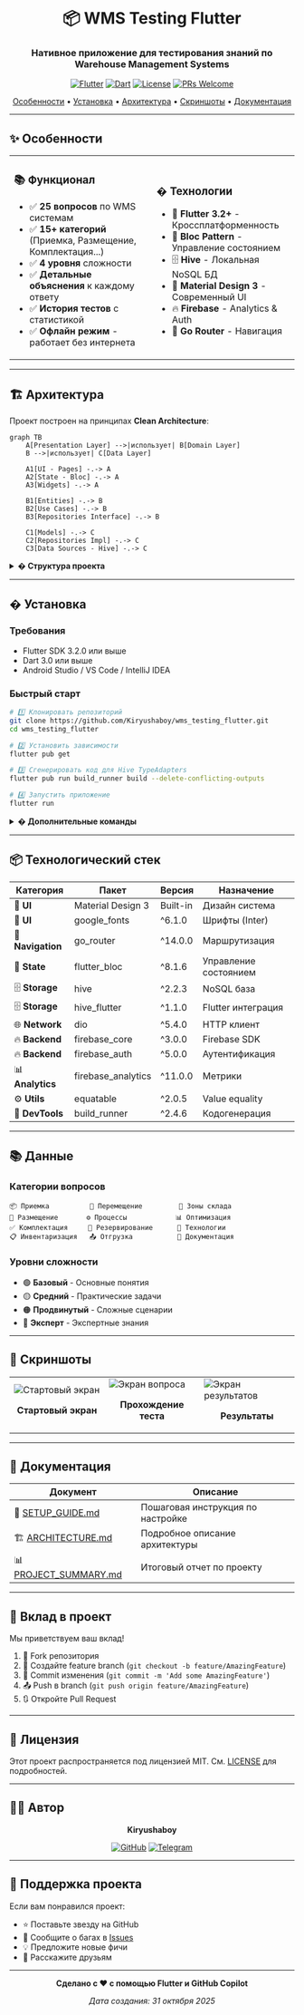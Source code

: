 <div align="center">

# 📦 WMS Testing Flutter

### Нативное приложение для тестирования знаний по Warehouse Management Systems

[![Flutter](https://img.shields.io/badge/Flutter-3.2.0+-02569B?logo=flutter)](https://flutter.dev)
[![Dart](https://img.shields.io/badge/Dart-3.0+-0175C2?logo=dart)](https://dart.dev)
[![License](https://img.shields.io/badge/License-MIT-green.svg)](LICENSE)
[![PRs Welcome](https://img.shields.io/badge/PRs-welcome-brightgreen.svg)](CONTRIBUTING.md)

[Особенности](#-особенности) • [Установка](#-установка) • [Архитектура](#-архитектура) • [Скриншоты](#-скриншоты) • [Документация](#-документация)

</div>

---

## ✨ Особенности

<table>
<tr>
<td width="50%">

### 📚 Функционал
- ✅ **25 вопросов** по WMS системам
- ✅ **15+ категорий** (Приемка, Размещение, Комплектация...)
- ✅ **4 уровня** сложности
- ✅ **Детальные объяснения** к каждому ответу
- ✅ **История тестов** с статистикой
- ✅ **Офлайн режим** - работает без интернета

</td>
<td width="50%">

### � Технологии
- 🎯 **Flutter 3.2+** - Кроссплатформенность
- 🧩 **Bloc Pattern** - Управление состоянием
- 🗄️ **Hive** - Локальная NoSQL БД
- 🎨 **Material Design 3** - Современный UI
- 🔥 **Firebase** - Analytics & Auth
- 🚀 **Go Router** - Навигация

</td>
</tr>
</table>

---

## 🏗 Архитектура

Проект построен на принципах **Clean Architecture**:

```mermaid
graph TB
    A[Presentation Layer] -->|использует| B[Domain Layer]
    B -->|использует| C[Data Layer]
    
    A1[UI - Pages] -.-> A
    A2[State - Bloc] -.-> A
    A3[Widgets] -.-> A
    
    B1[Entities] -.-> B
    B2[Use Cases] -.-> B
    B3[Repositories Interface] -.-> B
    
    C1[Models] -.-> C
    C2[Repositories Impl] -.-> C
    C3[Data Sources - Hive] -.-> C
```

<details>
<summary><b>� Структура проекта</b></summary>

```
lib/
├── main.dart                 # 🚀 Точка входа
├── core/                     # 🔧 Общие утилиты
│   ├── constants/           #    Константы
│   ├── theme/               #    Темы оформления
│   ├── utils/               #    Вспомогательные функции
│   └── errors/              #    Обработка ошибок
├── data/                     # 💾 Слой данных
│   ├── datasources/         #    Источники (Hive, API)
│   ├── models/              #    Модели данных
│   └── repositories/        #    Реализация репозиториев
├── domain/                   # 🎯 Бизнес-логика
│   ├── entities/            #    Сущности
│   ├── repositories/        #    Интерфейсы
│   └── usecases/            #    Сценарии использования
└── presentation/             # 🎨 UI слой
    ├── blocs/               #    State Management
    ├── pages/               #    Экраны
    └── widgets/             #    Переиспользуемые компоненты
```
</details>

---

## � Установка

### Требования
- Flutter SDK 3.2.0 или выше
- Dart 3.0 или выше
- Android Studio / VS Code / IntelliJ IDEA

### Быстрый старт

```bash
# 1️⃣ Клонировать репозиторий
git clone https://github.com/Kiryushaboy/wms_testing_flutter.git
cd wms_testing_flutter

# 2️⃣ Установить зависимости
flutter pub get

# 3️⃣ Сгенерировать код для Hive TypeAdapters
flutter pub run build_runner build --delete-conflicting-outputs

# 4️⃣ Запустить приложение
flutter run
```

<details>
<summary><b>� Дополнительные команды</b></summary>

```bash
# Проверить доступные устройства
flutter devices

# Запустить на конкретном устройстве
flutter run -d <device_id>

# Сборка для продакшена (Android)
flutter build apk --release

# Сборка для продакшена (iOS)
flutter build ios --release

# Анализ кода
flutter analyze

# Запуск тестов
flutter test
```
</details>

---

## 📦 Технологический стек

| Категория | Пакет | Версия | Назначение |
|-----------|-------|--------|------------|
| 🎨 **UI** | Material Design 3 | Built-in | Дизайн система |
| 🎨 **UI** | google_fonts | ^6.1.0 | Шрифты (Inter) |
| 🧭 **Navigation** | go_router | ^14.0.0 | Маршрутизация |
| 🔄 **State** | flutter_bloc | ^8.1.6 | Управление состоянием |
| 🗄️ **Storage** | hive | ^2.2.3 | NoSQL база |
| 🗄️ **Storage** | hive_flutter | ^1.1.0 | Flutter интеграция |
| 🌐 **Network** | dio | ^5.4.0 | HTTP клиент |
| 🔥 **Backend** | firebase_core | ^3.0.0 | Firebase SDK |
| 🔥 **Backend** | firebase_auth | ^5.0.0 | Аутентификация |
| 📊 **Analytics** | firebase_analytics | ^11.0.0 | Метрики |
| ⚙️ **Utils** | equatable | ^2.0.5 | Value equality |
| 🔨 **DevTools** | build_runner | ^2.4.6 | Кодогенерация |

---

## 📚 Данные

### Категории вопросов
```
📦 Приемка          🔄 Перемещение         🎯 Зоны склада
📍 Размещение       ⚙️ Процессы            📊 Оптимизация
✅ Комплектация     🔐 Резервирование      🚀 Технологии
📋 Инвентаризация   📤 Отгрузка           📝 Документация
```

### Уровни сложности
- 🟢 **Базовый** - Основные понятия
- 🟡 **Средний** - Практические задачи
- 🟠 **Продвинутый** - Сложные сценарии
- 🔴 **Эксперт** - Экспертные знания

---

## 🎨 Скриншоты

<table>
<tr>
<td width="33%">
  <img src="screenshots/start_screen.png" alt="Стартовый экран"/>
  <p align="center"><b>Стартовый экран</b></p>
</td>
<td width="33%">
  <img src="screenshots/question_screen.png" alt="Экран вопроса"/>
  <p align="center"><b>Прохождение теста</b></p>
</td>
<td width="33%">
  <img src="screenshots/result_screen.png" alt="Экран результатов"/>
  <p align="center"><b>Результаты</b></p>
</td>
</tr>
</table>

---

## 📖 Документация

| Документ | Описание |
|----------|----------|
| 📘 [SETUP_GUIDE.md](SETUP_GUIDE.md) | Пошаговая инструкция по настройке |
| 🏗️ [ARCHITECTURE.md](ARCHITECTURE.md) | Подробное описание архитектуры |
| 📊 [PROJECT_SUMMARY.md](PROJECT_SUMMARY.md) | Итоговый отчет по проекту |

---

## 🤝 Вклад в проект

Мы приветствуем ваш вклад! 

1. 🍴 Fork репозитория
2. 🔧 Создайте feature branch (`git checkout -b feature/AmazingFeature`)
3. 💾 Commit изменения (`git commit -m 'Add some AmazingFeature'`)
4. 📤 Push в branch (`git push origin feature/AmazingFeature`)
5. 🔃 Откройте Pull Request

---

## 📝 Лицензия

Этот проект распространяется под лицензией MIT. См. [LICENSE](LICENSE) для подробностей.

---

## 👨‍💻 Автор

<div align="center">

**Kiryushaboy**

[![GitHub](https://img.shields.io/badge/GitHub-Kiryushaboy-181717?logo=github)](https://github.com/Kiryushaboy)
[![Telegram](https://img.shields.io/badge/Telegram-@kiryushaboy-26A5E4?logo=telegram)](https://t.me/kiryushaboy)

</div>

---

## 🌟 Поддержка проекта

Если вам понравился проект:
- ⭐ Поставьте звезду на GitHub
- 🐛 Сообщите о багах в [Issues](https://github.com/Kiryushaboy/wms_testing_flutter/issues)
- 💡 Предложите новые фичи
- 📢 Расскажите друзьям

---

<div align="center">

**Сделано с ❤️ с помощью Flutter и GitHub Copilot**

*Дата создания: 31 октября 2025*

</div>
